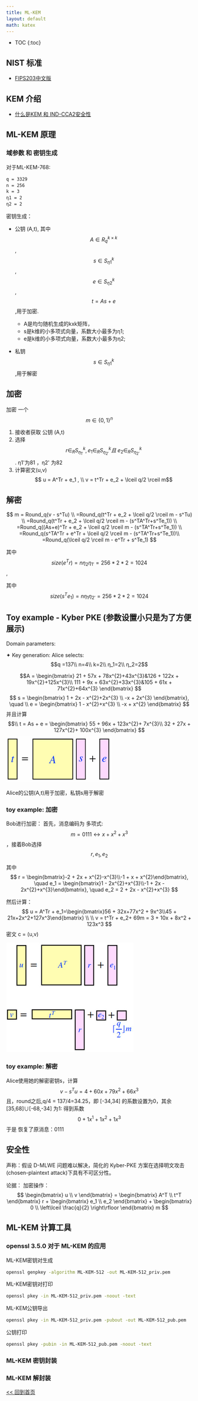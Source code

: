 ```yaml
---
title: ML-KEM
layout: default
math: katex
---
```


- TOC
{:toc}

## NIST 标准
- [FIPS203中文版]


## KEM 介绍
- [什么是KEM 和 IND-CCA2安全性]

## ML-KEM 原理
### 域参数 和 密钥生成
对于ML-KEM-768:
```bash
q = 3329
n = 256
k = 3
η1 = 2
η2 = 2
```
密钥生成：
- 公钥 (A,t), 其中  $$A \in R_q^{k×k} $$, $$s \in S_{η1}^k $$,$$e \in S_{η2}^k $$ , $$t = As + e $$,用于加密. 
    - A是均匀随机生成的kxk矩阵，
    - s是k维的小多项式向量，系数大小最多为η1; 
    - e是k维的小多项式向量，系数大小最多为η2;

- 私钥 $$s \in S_{η1}^k $$ ,用于解密

## 加密
加密 一个$$ m\in\{0,1\}^n $$
1. 接收者获取 公钥 (A,t)
2. 选择 $$ r \in _RS^k_{η_{1'}} , e_1 \in _RS^k_{η_{2'}} 且\ e_2 \in _RS^k_{η_{2'}}  $$.  η1'为81 ，η2' 为82
3. 计算密文(u,v)  
$$ u  = A^Tr + e_1 , \\  v  = t^Tr + e_2 + \lceil q/2 \rceil m$$

## 解密
$$
m = Round_q(v - s^Tu) \\ =Round_q(t^Tr + e_2 + \lceil q/2 \rceil m - s^Tu) \\ =Round_q(t^Tr + e_2 + \lceil q/2 \rceil m - (s^TA^Tr+s^Te_1)) \\ =Round_q((As+e)^Tr + e_2 + \lceil q/2 \rceil m - (s^TA^Tr+s^Te_1)) \\ =Round_q(s^TA^Tr + e^Tr + \lceil q/2 \rceil m - (s^TA^Tr+s^Te_1))\\ =Round_q(\lceil q/2 \rceil m - e^Tr + s^Te_1) $$

其中 $$size(e^Tr) =  nη_2η_{1'} = 256*2*2 =  1024 $$,

其中 $$size(s^Te_1) = nη_1η_{2'} = 256*2*2 =  1024 $$

##  Toy example - Kyber PKE (参数设置小只是为了方便展示)
 Domain parameters: 

✦ Key generation: Alice selects:  
$$q =137\\ n=4\\ k=2\\ η_1=2\\ η_2=2$$

$$A = \begin{bmatrix}
21 + 57x + 78x^{2}+43x^{3}&126 + 122x + 19x^{2}+125x^{3}\\
111 + 9x + 63x^{2}+33x^{3}&105 + 61x + 71x^{2}+64x^{3}
\end{bmatrix} $$
$$
s = \begin{bmatrix}
1 + 2x - x^{2}+2x^{3} \\
 -x + 2x^{3}
\end{bmatrix}, \quad \\
e = \begin{bmatrix}
1 - x^{2}+x^{3} \\
 -x + x^{2}
\end{bmatrix}
$$
并且计算
$$\\
t = As + e = \begin{bmatrix}
55 + 96x + 123x^{2}+ 7x^{3}\\
32 + 27x + 127x^{2}+ 100x^{3}
\end{bmatrix}
$$
![图 1](images/ce4468d8f977be3011a70dbe8d739e1d7102c8141abb9357325c73c3c992105c.jpg) 


Alice的公钥(A,t)用于加密，私钥s用于解密


### toy example: 加密
Bob进行加密：
首先，消息编码为 多项式:
$$ 
m=0111 ↔ x+x^2+x^3
$$
，接着Bob选择 $$r, e_1, e_2$$

其中
$$
r = \begin{bmatrix}-2 + 2x + x^{2}-x^{3}\\-1 + x + x^{2}\end{bmatrix}, \quad e_1 = \begin{bmatrix}1 - 2x^{2}+x^{3}\\-1 + 2x - 2x^{2}+x^{3}\end{bmatrix}, \quad  e_2 = 2 + 2x - x^{2}+x^{3}
$$

然后计算：
$$
u = A^Tr + e_1=\begin{bmatrix}56 + 32x+77x^2 + 9x^3\\45 + 21x+2x^2+127x^3\end{bmatrix} \\ \\
v = t^Tr + e_2+ 69m = 3 + 10x + 8x^2 + 123x^3
$$
密文 c  = (u,v)

![图 3](images/d288924f5e38fd93046ab9c231f870e1dc09ccc7996470721009d8dd4a9fa0ab.jpg)  


### toy example: 解密
Alice使用她的解密密钥s，计算 $$v - s^Tu = 4 + 60x + 79x^2 + 66x^3$$
且，round之后,q/4 = 137/4=34.25，即 [-34,34] 的系数设置为0，其余[35,68]∪[-68,-34] 为1:
得到系数 $$0 + 1x^1 + 1x^2 + 1x^3$$
于是 恢复了原消息：0111

## 安全性
声称：假设 D-MLWE 问题难以解决，简化的 Kyber-PKE 方案在选择明文攻击(chosen-plaintext attack)下具有不可区分性。

论据：
加密操作：
$$
\begin{bmatrix} u \\ v \end{bmatrix} = \begin{bmatrix} A^T \\ t^T \end{bmatrix} r + \begin{bmatrix} e_1 \\ e_2 \end{bmatrix} + \begin{bmatrix} 0 \\ \left\lceil \frac{q}{2} \right\rfloor \end{bmatrix} m $$






## ML-KEM 计算工具
### openssl 3.5.0 对于 ML-KEM 的应用
ML-KEM密钥对生成
```bash
openssl genpkey -algorithm ML-KEM-512 -out ML-KEM-512_priv.pem
```

ML-KEM密钥对打印
```bash
openssl pkey -in ML-KEM-512_priv.pem -noout -text
```

ML-KEM公钥导出
```bash
openssl pkey -in ML-KEM-512_priv.pem -pubout -out ML-KEM-512_pub.pem
```

公钥打印
```bash
openssl pkey -pubin -in ML-KEM-512_pub.pem -noout -text
```

### ML-KEM 密钥封装

### ML-KEM 解封装




[FIPS203中文版]:./FIPS203_CN

[什么是KEM 和 IND-CCA2安全性]:./article--KEMs_and_Post-Quantum_age.md



[<< 回到首页](./index)